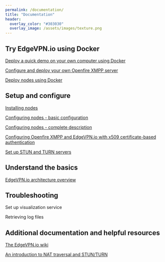 ```yaml
---
permalink: /documentation/
title: "Documentation"
header:
  overlay_color: "#303030"
  overlay_image: /assets/images/texture.png
---
```


## Try EdgeVPN.io using Docker

[Deploy a quick demo on your own computer using Docker](/edgevpninabox)

[Configure and deploy your own Openfire XMPP server](/openfiredocker)

[Deploy nodes using Docker](/dockeredgevpn)

## Setup and configure 

[Installing nodes](/install)

[Configuring nodes - basic configuration](/configbasics) 

[Configuring nodes - complete description](/configfile)

[Configuring Openfire XMPP and EdgeVPN.io with x509 certificate-based authentication](/openfireconfig)

[Set up STUN and TURN servers](/stunturn)

## Understand the basics 

[EdgeVPN.io architecture overview](/architecture)

## Troubleshooting

Set up visualization service

Retrieving log files

## Additional documentation and helpful resources

[The EdgeVPN.io wiki](https://github.com/EdgeVPN/edgevpn.github.io/wiki)

[An introduction to NAT traversal and STUN/TURN](https://temasys.io/webrtc-ice-sorcery/)


